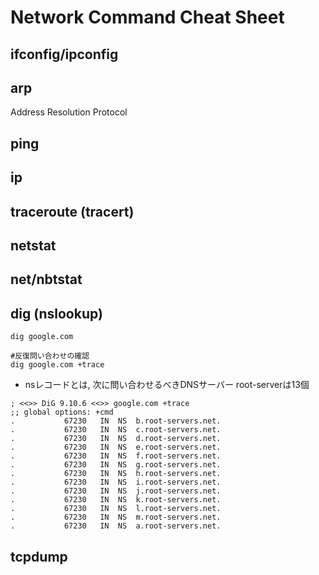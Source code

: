 # Network Command Cheat Sheet

## ifconfig/ipconfig

## arp
Address Resolution Protocol

## ping

## ip

## traceroute (tracert)

## netstat

## net/nbtstat

## dig (nslookup)
```
dig google.com

#反復問い合わせの確認
dig google.com +trace
```
* nsレコードとは, 次に問い合わせるべきDNSサーバー
 root-serverは13個
```
; <<>> DiG 9.10.6 <<>> google.com +trace
;; global options: +cmd
.			67230	IN	NS	b.root-servers.net.
.			67230	IN	NS	c.root-servers.net.
.			67230	IN	NS	d.root-servers.net.
.			67230	IN	NS	e.root-servers.net.
.			67230	IN	NS	f.root-servers.net.
.			67230	IN	NS	g.root-servers.net.
.			67230	IN	NS	h.root-servers.net.
.			67230	IN	NS	i.root-servers.net.
.			67230	IN	NS	j.root-servers.net.
.			67230	IN	NS	k.root-servers.net.
.			67230	IN	NS	l.root-servers.net.
.			67230	IN	NS	m.root-servers.net.
.			67230	IN	NS	a.root-servers.net.
```
## tcpdump

